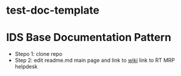 # test-doc-template
# IDS Base Documentation Pattern


* Stepo 1:  clone repo
* Step 2: edit readme.md main page and link to [wiki](https://github.com/RTmtfiallos/test-doc-template/wiki)
  link to RT MRP helpdesk
  
